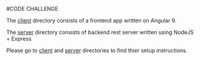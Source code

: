 #CODE CHALLENGE


The [client](https://github.com/kumarerubandi/code_challenge_1/tree/master/client) directory consists of a frontend app written on Angular 9. 


The [server](https://github.com/kumarerubandi/code_challenge_1/tree/master/server) directory consists of backend rest server written using NodeJS + Express

Please go to [client](https://github.com/kumarerubandi/code_challenge_1/tree/master/client) and [server](https://github.com/kumarerubandi/code_challenge_1/tree/master/server) directories to find thier setup instructions. 
